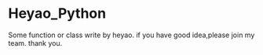 # Heyao_Python
Some function or class write by heyao.
if you have good idea,please join my team.
thank you.
